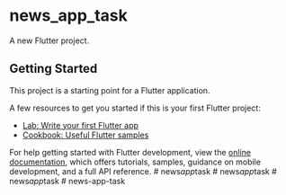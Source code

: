 # news_app_task

A new Flutter project.

## Getting Started

This project is a starting point for a Flutter application.

A few resources to get you started if this is your first Flutter project:

- [Lab: Write your first Flutter app](https://docs.flutter.dev/get-started/codelab)
- [Cookbook: Useful Flutter samples](https://docs.flutter.dev/cookbook)

For help getting started with Flutter development, view the
[online documentation](https://docs.flutter.dev/), which offers tutorials,
samples, guidance on mobile development, and a full API reference.
#   n e w s _ a p p _ t a s k  
 #   n e w s _ a p p _ t a s k  
 #   n e w s _ a p p _ t a s k  
 #   n e w s - a p p - t a s k  
 